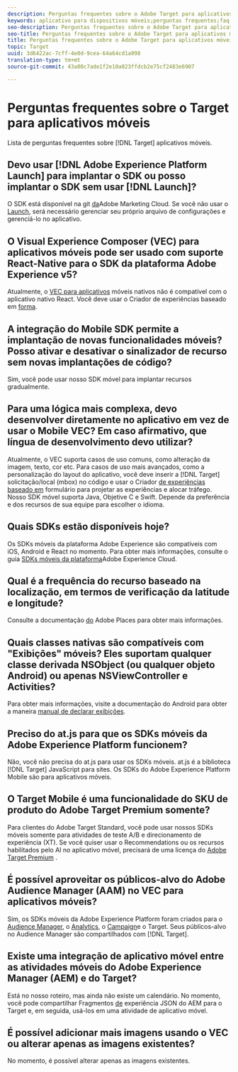```yaml
---
description: Perguntas frequentes sobre o Adobe Target para aplicativos móveis.
keywords: aplicativo para dispositivos móveis;perguntas frequentes;faq;aplicativo para dispositivos móveis alvo
seo-description: Perguntas frequentes sobre o Adobe Target para aplicativos móveis.
seo-title: Perguntas frequentes sobre o Adobe Target para aplicativos móveis
title: Perguntas frequentes sobre o Adobe Target para aplicativos móveis
topic: Target
uuid: 3d6422ac-7cff-4e0d-9cea-64a64cd1a098
translation-type: tm+mt
source-git-commit: 43a00c7ade1f2e10a023ffdcb2e75cf2483e6907

---
```



# Perguntas frequentes sobre o Target para aplicativos móveis

Lista de perguntas frequentes sobre [!DNL Target] aplicativos móveis.

## Devo usar [!DNL Adobe Experience Platform Launch] para implantar o SDK ou posso implantar o SDK sem usar [!DNL Launch]?

O SDK está disponível na git [da](https://github.com/Adobe-Marketing-Cloud/acp-sdks/)Adobe Marketing Cloud. Se você não usar o [Launch](https://docs.adobe.com/content/help/en/launch/using/overview.html), será necessário gerenciar seu próprio arquivo de configurações e gerenciá-lo no aplicativo.

## O Visual Experience Composer (VEC) para aplicativos móveis pode ser usado com suporte React-Native para o SDK da plataforma Adobe Experience v5?

Atualmente, o [VEC para aplicativos](/help/c-target-mobile-app/c-mobile-visual-experience-composer/mobile-visual-experience-composer.md) móveis nativos não é compatível com o aplicativo nativo React. Você deve usar o Criador de experiências baseado em [forma](/help/c-experiences/form-experience-composer.md).

## A integração do Mobile SDK permite a implantação de novas funcionalidades móveis? Posso ativar e desativar o sinalizador de recurso sem novas implantações de código?

Sim, você pode usar nosso SDK móvel para implantar recursos gradualmente.

## Para uma lógica mais complexa, devo desenvolver diretamente no aplicativo em vez de usar o Mobile VEC? Em caso afirmativo, que língua de desenvolvimento devo utilizar?

Atualmente, o VEC suporta casos de uso comuns, como alteração da imagem, texto, cor etc. Para casos de uso mais avançados, como a personalização do layout do aplicativo, você deve inserir a [!DNL Target] solicitação/local (mbox) no código e usar o Criador [de experiências baseado em](/help/c-experiences/form-experience-composer.md) formulário para projetar as experiências e alocar tráfego. Nosso SDK móvel suporta Java, Objetive C e Swift. Depende da preferência e dos recursos de sua equipe para escolher o idioma.

## Quais SDKs estão disponíveis hoje?

Os SDKs móveis da plataforma Adobe Experience são compatíveis com iOS, Android e React no momento. Para obter mais informações, consulte o guia [SDKs móveis da plataforma](https://aep-sdks.gitbook.io/docs/)Adobe Experience Cloud.

## Qual é a frequência do recurso baseado na localização, em termos de verificação da latitude e longitude?

Consulte a documentação [do](https://placesdocs.com/places-services-by-adobe-documentation/) Adobe Places para obter mais informações.

## Quais classes nativas são compatíveis com "Exibições" móveis? Eles suportam qualquer classe derivada NSObject (ou qualquer objeto Android) ou apenas NSViewController e Activities?

Para obter mais informações, visite a documentação do Android para obter a maneira [manual de declarar exibições](/help/c-target-mobile-app/c-mobile-visual-experience-composer/mobile-visual-experience-composer-android.md#views).

## Preciso do at.js para que os SDKs móveis da Adobe Experience Platform funcionem?

Não, você não precisa do at.js para usar os SDKs móveis. at.js é a biblioteca [!DNL Target] JavaScript para sites. Os SDKs do Adobe Experience Platform Mobile são para aplicativos móveis.

## O Target Mobile é uma funcionalidade do SKU de produto do Adobe Target Premium somente?

Para clientes do Adobe Target Standard, você pode usar nossos SDKs móveis somente para atividades de teste A/B e direcionamento de experiência (XT). Se você quiser usar o Recommendations ou os recursos habilitados pelo AI no aplicativo móvel, precisará de uma licença do [Adobe Target Premium](/help/c-intro/intro.md#premium) .

## É possível aproveitar os públicos-alvo do Adobe Audience Manager (AAM) no VEC para aplicativos móveis?

Sim, os SDKs móveis da Adobe Experience Platform foram criados para o [Audience Manager](https://docs.adobe.com/content/help/en/audience-manager/user-guide/aam-home.html), o [Analytics](https://docs.adobe.com/content/help/en/analytics/landing/home.html), o [Campaign](https://docs.adobe.com/content/help/en/campaign-standard/using/campaign-standard-home.html)e o Target. Seus públicos-alvo no Audience Manager são compartilhados com [!DNL Target].

## Existe uma integração de aplicativo móvel entre as atividades móveis do Adobe Experience Manager (AEM) e do Target?

Está no nosso roteiro, mas ainda não existe um calendário. No momento, você pode compartilhar Fragmentos [de](/help/c-experiences/c-manage-content/aem-experience-fragments.md) experiência JSON do AEM para o Target e, em seguida, usá-los em uma atividade de aplicativo móvel.

## É possível adicionar mais imagens usando o VEC ou alterar apenas as imagens existentes?

No momento, é possível alterar apenas as imagens existentes.
